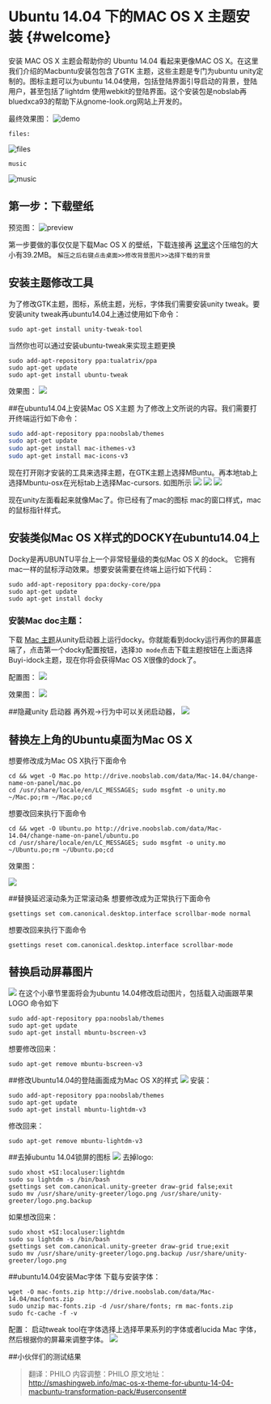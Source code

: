 
Ubuntu 14.04 下的MAC OS X	 主题安装		{#welcome}
====================

安装 MAC OS X 主题会帮助你的 Ubuntu 14.04 看起来更像MAC OS X。在这里我们介绍的Macbuntu安装包包含了GTK 主题，这些主题是专门为ubuntu unity定制的。图标主题可以为ubuntu 14.04使用，包括登陆界面引导启动的背景，登陆用户，甚至包括了lightdm 使用webkit的登陆界面。这个安装包是nobslab再bluedxca93的帮助下从gnome-look.org网站上开发的。

最终效果图：
![demo](http://smashingweb.info/wp-content/uploads/2014/04/ubuntu-1404-mac-os-x-theme.jpg)

`files:`

![files](http://smashingweb.info/wp-content/uploads/2014/04/ubuntu-1404-mac-os-x-theme-desktop.jpg)


`music`

![music](http://smashingweb.info/wp-content/uploads/2014/04/ubuntu-1404-mac-os-x-theme-music.jpg)

## 第一步：下载壁纸
预览图：
![preview](http://smashingweb.info/wp-content/uploads/2014/04/mac-os-x-wallpapers-for-ubuntu-1404.jpg)

第一步要做的事仅仅是下载Mac OS X 的壁纸，下载连接再 [这里](http://drive.noobslab.com/data/Mac-13.10/MBuntu-Wallpapers.zip)这个压缩包的大小有39.2MB。
`解压之后右键点击桌面>>修改背景图片>>选择下载的背景`
## 安装主题修改工具
为了修改GTK主题，图标，系统主题，光标，字体我们需要安装unity tweak。要安装unity tweak再ubuntu14.04上通过使用如下命令：

```shell
sudo apt-get install unity-tweak-tool
```
当然你也可以通过安装ubuntu-tweak来实现主题更换
```shell
sudo add-apt-repository ppa:tualatrix/ppa
sudo apt-get update
sudo apt-get install ubuntu-tweak
```
效果图：
![](http://smashingweb.info/wp-content/uploads/2014/04/Unity_tweak_tool_1.jpeg)

##在ubuntu14.04上安装Mac OS X主题
为了修改上文所说的内容。我们需要打开终端运行如下命令：
```bash
sudo add-apt-repository ppa:noobslab/themes
sudo apt-get update
sudo apt-get install mac-ithemes-v3
sudo apt-get install mac-icons-v3
```
现在打开刚才安装的工具来选择主题，在GTK主题上选择MBuntu。再本地tab上选择Mbuntu-osx在光标tab上选择Mac-cursors.
如图所示
![](http://smashingweb.info/wp-content/uploads/2014/04/select-mac-theme-ubuntu-1404.jpg)
![](http://smashingweb.info/wp-content/uploads/2014/04/select-mac-icons-ubuntu-1404.jpg)
![](http://smashingweb.info/wp-content/uploads/2014/04/select-mac-cursors-ubuntu-1404.jpg)

现在unity左面看起来就像Mac了。你已经有了mac的图标 mac的窗口样式，mac的鼠标指针样式。

## 安装类似Mac OS X样式的DOCKY在ubuntu14.04上

Docky是再UBUNTU平台上一个非常轻量级的类似Mac OS X 的dock。 它拥有mac一样的鼠标浮动效果。想要安装需要在终端上运行如下代码：
```shell
sudo add-apt-repository ppa:docky-core/ppa
sudo apt-get update
sudo apt-get install docky
```
### 安装Mac doc主题：
下载 [Mac 主题](http://drive.noobslab.com/data/Mac-14.04/Mac-OS-Lion%28Docky%29.tar)从unity启动器上运行docky。你就能看到docky运行再你的屏幕底端了，点击第一个docky配置按钮，选择`3D mode`点击下载主题按钮在上面选择Buyi-idock主题，现在你将会获得Mac OS X很像的dock了。

配置图：
![](http://smashingweb.info/wp-content/uploads/2014/04/ubuntu-1404-mac-osx-dock.jpg)

效果图：
![](http://smashingweb.info/wp-content/uploads/2014/04/docky-theme-ubuntu-1404.jpg)

##隐藏unity 启动器
再外观->行为中可以关闭启动器，
![](http://smashingweb.info/wp-content/uploads/2014/04/mac-hide-launcher.jpg)

## 替换左上角的Ubuntu桌面为Mac OS X
想要修改成为Mac OS X执行下面命令
```shell
cd && wget -O Mac.po http://drive.noobslab.com/data/Mac-14.04/change-name-on-panel/mac.po
cd /usr/share/locale/en/LC_MESSAGES; sudo msgfmt -o unity.mo ~/Mac.po;rm ~/Mac.po;cd
```

想要改回来执行下面命令

```shell
cd && wget -O Ubuntu.po http://drive.noobslab.com/data/Mac-14.04/change-name-on-panel/ubuntu.po
cd /usr/share/locale/en/LC_MESSAGES; sudo msgfmt -o unity.mo ~/Ubuntu.po;rm ~/Ubuntu.po;cd
```
效果图：

![](http://smashingweb.info/wp-content/uploads/2014/04/ubuntu-1404-mac-logo.jpg)

##替换延迟滚动条为正常滚动条
想要修改成为正常执行下面命令
```shell
gsettings set com.canonical.desktop.interface scrollbar-mode normal
```

想要改回来执行下面命令

```shell
gsettings reset com.canonical.desktop.interface scrollbar-mode
```

## 替换启动屏幕图片
![](http://smashingweb.info/wp-content/uploads/2014/04/mac-boot-splash-1-4-11.png)
在这个小章节里面将会为ubuntu 14.04修改启动图片，包括载入动画跟苹果LOGO
命令如下
```shell
sudo add-apt-repository ppa:noobslab/themes
sudo apt-get update
sudo apt-get install mbuntu-bscreen-v3
```
想要修改回来：
```shell
sudo apt-get remove mbuntu-bscreen-v3
```

##修改Ubuntu14.04的登陆画面成为Mac OS X的样式
![](http://smashingweb.info/wp-content/uploads/2014/04/ubuntu-1404-mac-osx-login.jpg)
安装：
```shell
sudo add-apt-repository ppa:noobslab/themes
sudo apt-get update
sudo apt-get install mbuntu-lightdm-v3
```
修改回来：
```shell
sudo apt-get remove mbuntu-lightdm-v3
```

##去掉ubuntu 14.04锁屏的图标
![](http://smashingweb.info/wp-content/uploads/2014/04/ubuntu-1404-mac-lock-screen.jpg)
去掉logo:
```shell
sudo xhost +SI:localuser:lightdm
sudo su lightdm -s /bin/bash
gsettings set com.canonical.unity-greeter draw-grid false;exit
sudo mv /usr/share/unity-greeter/logo.png /usr/share/unity-greeter/logo.png.backup
```
如果想改回来：
```shell
sudo xhost +SI:localuser:lightdm
sudo su lightdm -s /bin/bash
gsettings set com.canonical.unity-greeter draw-grid true;exit
sudo mv /usr/share/unity-greeter/logo.png.backup /usr/share/unity-greeter/logo.png
```

##ubuntu14.04安装Mac字体
下载与安装字体：
```shell
wget -O mac-fonts.zip http://drive.noobslab.com/data/Mac-14.04/macfonts.zip
sudo unzip mac-fonts.zip -d /usr/share/fonts; rm mac-fonts.zip
sudo fc-cache -f -v
```
配置：
启动tweak tool在字体选择上选择苹果系列的字体或者lucida Mac 字体，然后根据你的屏幕来调整字体。
![](http://smashingweb.info/wp-content/uploads/2014/04/ubuntu-1404-mac-osx-fonts.jpg)

##小伙伴们的测试结果


> 翻译：PHILO 
> 内容调整：PHILO
> 原文地址：http://smashingweb.info/mac-os-x-theme-for-ubuntu-14-04-macbuntu-transformation-pack/#userconsent#
